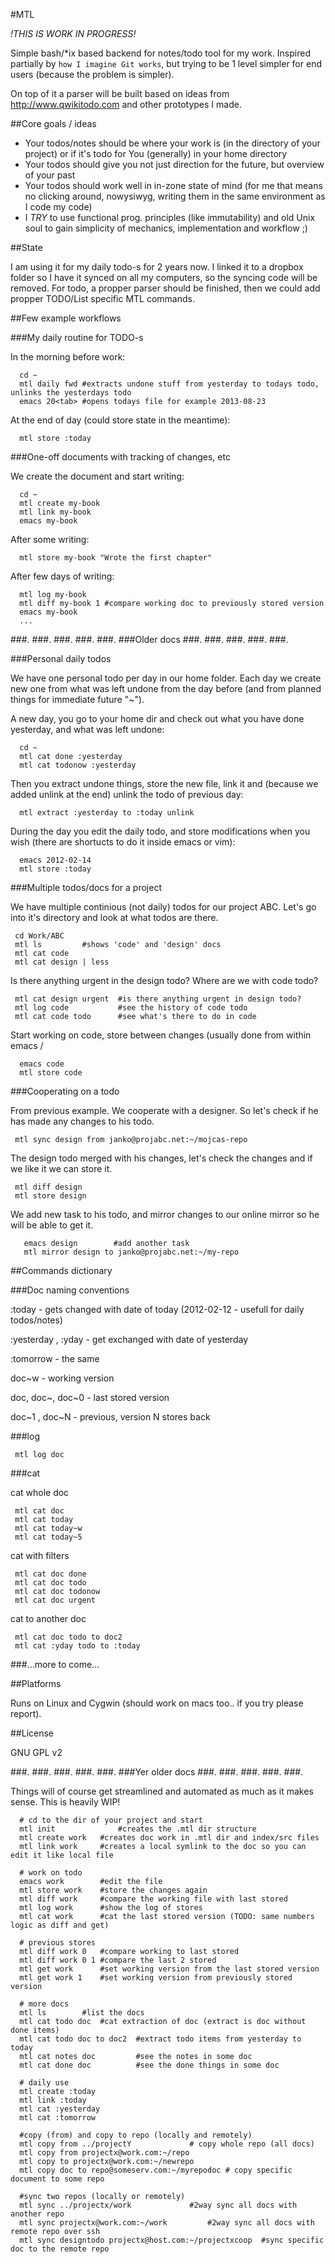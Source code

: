 #MTL

*!THIS IS WORK IN PROGRESS!*

Simple bash/*ix based backend for notes/todo tool for my work. Inspired partially by `how I imagine Git works`, 
but trying to be 1 level simpler for end users (because the problem is simpler). 

On top of it a parser will be built based on ideas from http://www.qwikitodo.com and other prototypes I made.

##Core goals / ideas

- Your todos/notes should be where your work is (in the directory of your project) or if it's todo for You (generally) in your home directory
- Your todos should give you not just direction for the future, but overview of your past
- Your todos should work well in in-zone state of mind (for me that means no clicking around, nowysiwyg, writing them in the same environment as I code my code)
- I *TRY* to use functional prog. principles (like immutability) and old Unix soul to gain simplicity of mechanics, implementation and workflow ;)

##State

I am using it for my daily todo-s for 2 years now. I linked it to a dropbox folder so I have it synced on all my 
computers, so the syncing code will be removed. For todo, a propper parser should be finished, then we could add 
propper TODO/List specific MTL commands.

##Few example workflows

###My daily routine for TODO-s

In the morning before work:

      cd ~
      mtl daily fwd #extracts undone stuff from yesterday to todays todo, unlinks the yesterdays todo
      emacs 20<tab> #opens todays file for example 2013-08-23
	
At the end of day (could store state in the meantime):
	
      mtl store :today


###One-off documents with tracking of changes, etc

We create the document and start writing:

      cd ~
      mtl create my-book
      mtl link my-book
      emacs my-book
	
After some writing:

      mtl store my-book "Wrote the first chapter"

After few days of writing:

      mtl log my-book
      mtl diff my-book 1 #compare working doc to previously stored version
      emacs my-book
      ...
      


###.
###.
###.
###.
###.
###Older docs
###.
###.
###.
###.
###.

###Personal daily todos

We have one personal todo per day in our home folder. Each day we create new one from what was left undone
from the day before (and from planned things for immediate future "~").

A new day, you go to your home dir and check out what you have done yesterday, and what was left undone:

      cd ~
      mtl cat done :yesterday
      mtl cat todonow :yesterday

Then you extract undone things, store the new file, link it and (because we added unlink at the end) unlink the todo of previous day:

      mtl extract :yesterday to :today unlink

During the day you edit the daily todo, and store modifications when you wish (there are shortucts to do it inside emacs or vim):
      
      emacs 2012-02-14
      mtl store :today

###Multiple todos/docs for a project

We have multiple continious (not daily) todos for our project ABC. Let's go into it's directory and look at what todos are there.

     cd Work/ABC
     mtl ls			#shows 'code' and 'design' docs
     mtl cat code
     mtl cat design | less

Is there anything urgent in the design todo? Where are we with code todo?

     mtl cat design urgent	#is there anything urgent in design todo?	
     mtl log code   		#see the history of code todo
     mtl cat code todo		#see what's there to do in code

Start working on code, store between changes (usually done from within emacs / 
      
      emacs code
      mtl store code


###Cooperating on a todo

From previous example. We cooperate with a designer. So let's check if he has made any changes to his todo.

     mtl sync design from janko@projabc.net:~/mojcas-repo

The design todo merged with his changes, let's check the changes and if we like it we can store it.

     mtl diff design
     mtl store design


We add new task to his todo, and mirror changes to our online mirror so he will be able to get it.

       emacs design        #add another task
       mtl mirror design to janko@projabc.net:~/my-repo


##Commands dictionary

###Doc naming conventions

:today - gets changed with date of today (2012-02-12 - usefull for daily todos/notes)

:yesterday , :yday - get exchanged with date of yesterday

:tomorrow - the same

doc~w - working version

doc, doc~, doc~0 - last stored version

doc~1 , doc~N - previous, version N stores back 

###log

     mtl log doc

###cat

cat whole doc

     mtl cat doc
     mtl cat today
     mtl cat today~w
     mtl cat today~5 

cat with filters

     mtl cat doc done
     mtl cat doc todo
     mtl cat doc todonow
     mtl cat doc urgent

cat to another doc
     
     mtl cat doc todo to doc2
     mtl cat :yday todo to :today

###...more to come...

##Platforms

Runs on Linux and Cygwin (should work on macs too.. if you try please report).

##License

GNU GPL v2

###.
###.
###.
###.
###.
###Yer older docs
###.
###.
###.
###.
###.

Things will of course get streamlined and automated as much as it makes sense. This is heavily WIP!

	  # cd to the dir of your project and start
	  mtl init   	    	#creates the .mtl dir structure
	  mtl create work	#creates doc work in .mtl dir and index/src files
	  mtl link work 	#creates a local symlink to the doc so you can edit it like local file

	  # work on todo
	  emacs work		#edit the file
	  mtl store work	#store the changes again
	  mtl diff work		#compare the working file with last stored
	  mtl log work		#show the log of stores
	  mtl cat work		#cat the last stored version (TODO: same numbers logic as diff and get)

	  # previous stores
	  mtl diff work 0	#compare working to last stored
	  mtl diff work 0 1	#compare the last 2 stored
	  mtl get work	  	#set working version from the last stored version
	  mtl get work 1	#set working version from previously stored version

	  # more docs
	  mtl ls		#list the docs
	  mtl cat todo doc	#cat extraction of doc (extract is doc without done items)
	  mtl cat todo doc to doc2 	#extract todo items from yesterday to today
	  mtl cat notes doc	     	#see the notes in some doc
	  mtl cat done doc	     	#see the done things in some doc

	  # daily use
	  mtl create :today
	  mtl link :today
	  mtl cat :yesterday
	  mtl cat :tomorrow

	  #copy (from) and copy to repo (locally and remotely)
	  mtl copy from ../projectY				# copy whole repo (all docs)
	  mtl copy from projectx@work.com:~/repo		
	  mtl copy to projectx@work.com:~/newrepo
	  mtl copy doc to repo@someserv.com:~/myrepodoc	# copy specific document to some repo

	  #sync two repos (locally or remotely)
	  mtl sync ../projectx/work				#2way sync all docs with another repo
	  mtl sync projectx@work.com:~/work			#2way sync all docs with remote repo over ssh
	  mtl sync designtodo projectx@host.com:~/projectxcoop  #sync specific doc to the remote repo
	  

